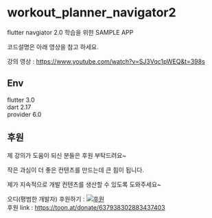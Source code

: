 # workout_planner_navigator2
flutter navgiator 2.0 학습을 위한 SAMPLE APP

코드설명은 아래 영상을 참고 하세요.

강의 영상 : https://www.youtube.com/watch?v=SJ3Vqc1pWEQ&t=398s



## Env

flutter 3.0  
dart 2.17  
provider 6.0  



## 후원

제 강의가 도움이 되신 분들은 후원 부탁드려요~

작은 과심이 더 좋은 컨텐츠를 만드는데 큰 힘이 됩니다. 

제가 지속적으로 개발 컨텐츠를 생산할 수 있도록 도와주세요~



오디(평범한 개발자) 후원하기 : [![후원](https://toon.at/assets/frontend/toonation/donator/assets/images/toonation_logo.png)](https://toon.at/donate/637938302883437403)   
                              후원 link : https://toon.at/donate/637938302883437403
